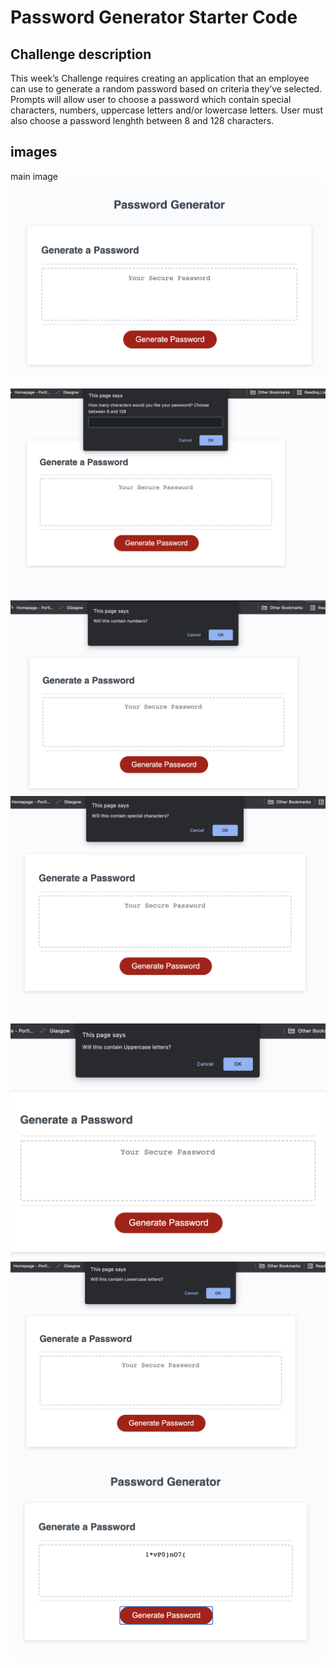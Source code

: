 # Password Generator Starter Code
## Challenge description
This week’s Challenge requires creating an application that an employee can use to generate a random password based on criteria they’ve selected. Prompts will allow user to choose a password which contain special characters, numbers, uppercase letters and/or lowercase letters. User must also choose a password lenghth between 8 and 128 characters.
 
## images

main image
<img src="https://github.com/Ayla122/Passwood-Gen/blob/main/Develop/Images/1.png"/>


<img src="https://github.com/Ayla122/Passwood-Gen/blob/main/Develop/Images/2.png"/>


<img src="https://github.com/Ayla122/Passwood-Gen/blob/main/Develop/Images/3.png"/>


<img src="https://github.com/Ayla122/Passwood-Gen/blob/main/Develop/Images/4.png"/>


<img src="https://github.com/Ayla122/Passwood-Gen/blob/main/Develop/Images/5.png"/>


<img src="https://github.com/Ayla122/Passwood-Gen/blob/main/Develop/Images/6.png"/>


<img src="https://github.com/Ayla122/Passwood-Gen/blob/main/Develop/Images/7.png"/>

